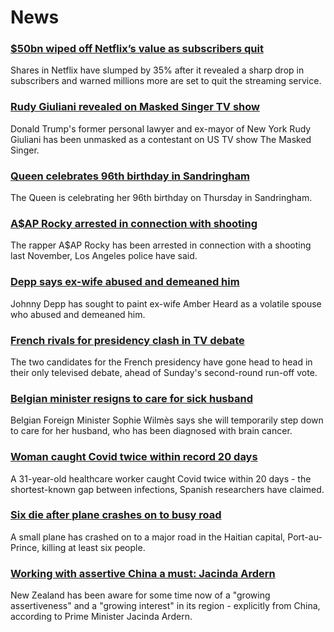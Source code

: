 # News
### [$50bn wiped off Netflix’s value as subscribers quit](https://www.bbc.com/news/business-61173561)
Shares in Netflix have slumped by 35% after it revealed a sharp drop in subscribers and warned millions more are set to quit the streaming service. 
### [Rudy Giuliani revealed on Masked Singer TV show](https://www.bbc.com/news/entertainment-arts-61173811)
Donald Trump's former personal lawyer and ex-mayor of New York Rudy Giuliani has been unmasked as a contestant on US TV show The Masked Singer.
### [Queen celebrates 96th birthday in Sandringham](https://www.bbc.com/news/uk-61167593)
The Queen is celebrating her 96th birthday on Thursday in Sandringham. 
### [A$AP Rocky arrested in connection with shooting](https://www.bbc.com/news/entertainment-arts-61174333)
The rapper A$AP Rocky has been arrested in connection with a shooting last November, Los Angeles police have said.
### [Depp says ex-wife abused and demeaned him](https://www.bbc.com/news/world-us-canada-61168837)
Johnny Depp has sought to paint ex-wife Amber Heard as a volatile spouse who abused and demeaned him.
### [French rivals for presidency clash in TV debate](https://www.bbc.com/news/world-europe-61166601)
The two candidates for the French presidency have gone head to head in their only televised debate, ahead of Sunday's second-round run-off vote.
### [Belgian minister resigns to care for sick husband](https://www.bbc.com/news/world-europe-61174351)
Belgian Foreign Minister Sophie Wilmès says she will temporarily step down to care for her husband, who has been diagnosed with brain cancer. 
### [Woman caught Covid twice within record 20 days](https://www.bbc.com/news/health-61161529)
A 31-year-old healthcare worker caught Covid twice within 20 days - the shortest-known gap between infections, Spanish researchers have claimed. 
### [Six die after plane crashes on to busy road](https://www.bbc.com/news/world-latin-america-61176973)
A small plane has crashed on to a major road in the Haitian capital, Port-au-Prince, killing at least six people.
### [Working with assertive China a must: Jacinda Ardern](https://www.bbc.com/news/world-asia-61160207)
New Zealand has been aware for some time now of a "growing assertiveness" and a "growing interest" in its region - explicitly from China, according to Prime Minister Jacinda Ardern. 
